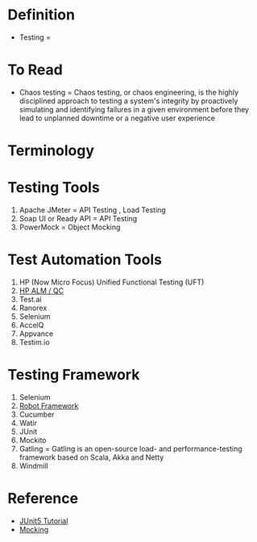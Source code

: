 # Definition
* Testing =

# To Read
* Chaos testing = Chaos testing, or chaos engineering, is the highly disciplined approach to testing a system's integrity by proactively simulating and identifying failures in a given environment before they lead to unplanned downtime or a negative user experience

# Terminology

# Testing Tools
1. Apache JMeter = API Testing , Load Testing
2. Soap UI or Ready API = API Testing
3. PowerMock = Object Mocking

# Test Automation Tools
1. HP (Now Micro Focus) Unified Functional Testing (UFT)
2. [HP ALM / QC](https://www.tutorialspoint.com/hp-alm-qc-a-testing-tool-to-look-for)
3. Test.ai
4. Ranorex
5. Selenium
6. AccelQ
7. Appvance
8. Testim.io

# Testing Framework
1. Selenium
2. [Robot Framework](https://robotframework.org/)
3. Cucumber
4. Watir
5. JUnit
6. Mockito
7. Gatling = Gatling is an open-source load- and performance-testing framework based on Scala, Akka and Netty
8. Windmill


# Reference
* [JUnit5 Tutorial](https://www.youtube.com/watch?v=2E3WqYupx7c&t=91s)
* [Mocking](https://mvnrepository.com/open-source/mocking)
